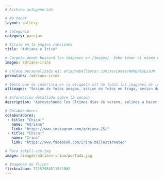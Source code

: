 ```yaml
---
# Archivo autogenerado

# No tocar
layout: gallery

# Categoria
category: parejas

# Título en la página /sesiones
title: "Adriana e Irina"

# Carpeta donde buscará las imágenes en /images/. Debe tener el mismo nombre y sin espacios
images: adriana-irina

# Enlace personalizado ej: ariadnaballestar.com/sesiones/NOMBRESESION
permalink: /adriana-irina

# Texto que se insertara en la etiqueta alt de todas las imagenes de la sesión
altimages: "Sesion de fotos amigas, sesion de fotos en fraga, sesion de fotos en barcelona, fotografo en barcelona, fotografo en fraga, fotografo en lleida, fotos de amigas, fotos en el campo"

# Información detallada sobre la sesión
description: "Aprovechando los últimos días de verano, salimos a hacer una sesión con estas dos amigas; Adriana e Irina. Al principio sólo iba a ser para Adriana, pero finalmente Irina se animó. El lugar me encanta y la luz a última hora de la tarde es preciosa. ¡Espero que os guste!"

# Colaboradores
colaboradores:
 - title: "Chica:"
   name: "Adriana"
   link: "https://www.instagram.com/adriana.25/"
 - title: "Chica:"
   name: "Irina"
   link: "https://www.facebook.com/irina.ballestarmateo"

# Para jekyll-seo-tag
image: /images/adriana-irina/portada.jpg

# Imagenes de flickr
flickralbum: 72157684811531002
---
```

